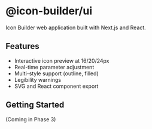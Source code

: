 # @icon-builder/ui

Icon Builder web application built with Next.js and React.

## Features

- Interactive icon preview at 16/20/24px
- Real-time parameter adjustment
- Multi-style support (outline, filled)
- Legibility warnings
- SVG and React component export

## Getting Started

(Coming in Phase 3)
